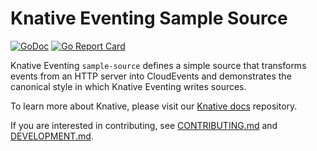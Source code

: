 # Knative Eventing Sample Source

[![GoDoc](https://godoc.org/knative.dev/sample-source?status.svg)](https://godoc.org/knative.dev/sample-source)
[![Go Report Card](https://goreportcard.com/badge/knative/sample-source)](https://goreportcard.com/report/knative/sample-source)

Knative Eventing `sample-source` defines a simple source that transforms events
from an HTTP server into CloudEvents and demonstrates the canonical style in
which Knative Eventing writes sources.

To learn more about Knative, please visit our
[Knative docs](https://github.com/knative/docs) repository.

If you are interested in contributing, see [CONTRIBUTING.md](./CONTRIBUTING.md)
and [DEVELOPMENT.md](./DEVELOPMENT.md).
